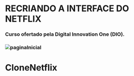 # RECRIANDO A INTERFACE DO NETFLIX

### Curso ofertado pela Digital Innovation One (DIO).

### ![paginaInicial](C:\Users\diego\Desktop\codigos\img\paginaInicial.png)









# CloneNetflix
